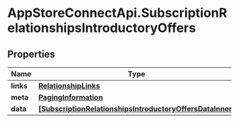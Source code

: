 # AppStoreConnectApi.SubscriptionRelationshipsIntroductoryOffers

## Properties

Name | Type | Description | Notes
------------ | ------------- | ------------- | -------------
**links** | [**RelationshipLinks**](RelationshipLinks.md) |  | [optional] 
**meta** | [**PagingInformation**](PagingInformation.md) |  | [optional] 
**data** | [**[SubscriptionRelationshipsIntroductoryOffersDataInner]**](SubscriptionRelationshipsIntroductoryOffersDataInner.md) |  | [optional] 


